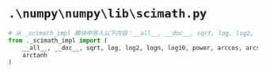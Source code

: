 # `.\numpy\numpy\lib\scimath.py`

```py
# 从 _scimath_impl 模块中导入以下内容：__all__, __doc__, sqrt, log, log2, logn, log10, power, arccos, arcsin, arctanh
from ._scimath_impl import (
    __all__, __doc__, sqrt, log, log2, logn, log10, power, arccos, arcsin,
    arctanh
)
```